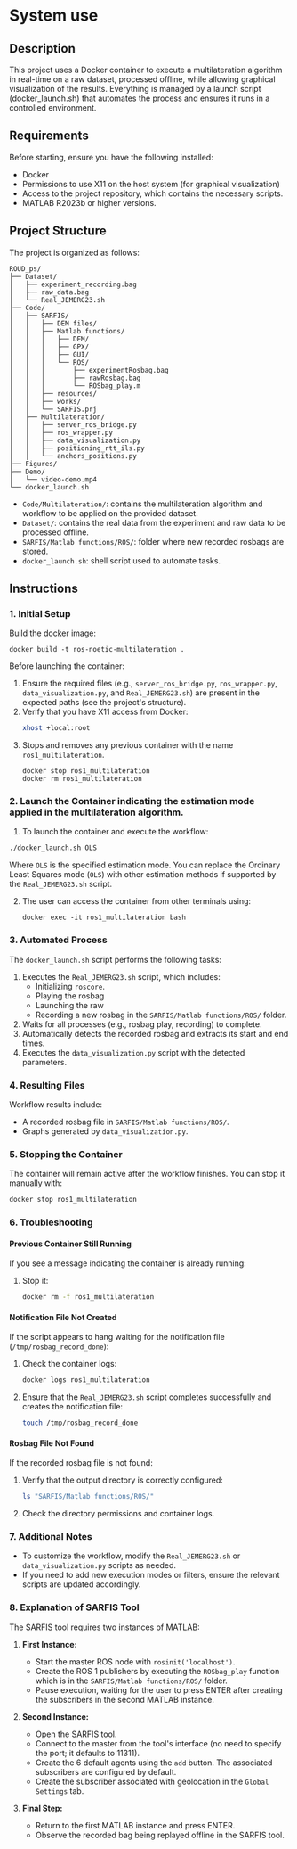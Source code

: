 # System use

## Description
This project uses a Docker container to execute a multilateration algorithm in real-time on a raw dataset, processed offline, while allowing graphical visualization of the results. Everything is managed by a launch script (docker_launch.sh) that automates the process and ensures it runs in a controlled environment.

## Requirements
Before starting, ensure you have the following installed:

- Docker
- Permissions to use X11 on the host system (for graphical visualization)
- Access to the project repository, which contains the necessary scripts.
- MATLAB R2023b or higher versions.

## Project Structure
The project is organized as follows:

```
ROUD_ps/
├── Dataset/
│   ├── experiment_recording.bag
│   ├── raw_data.bag
│   └── Real_JEMERG23.sh
├── Code/
│   ├── SARFIS/
│   │   ├── DEM files/
│   │   ├── Matlab functions/
│   │   │   ├── DEM/
│   │   │   ├── GPX/
│   │   │   ├── GUI/
│   │   │   └── ROS/
│   │   │       ├── experimentRosbag.bag
│   │   │       ├── rawRosbag.bag
│   │   │       └── ROSbag_play.m
│   │   ├── resources/
│   │   ├── works/
│   │   └── SARFIS.prj
│   ├── Multilateration/
│   │   ├── server_ros_bridge.py
│   │   ├── ros_wrapper.py
│   │   ├── data_visualization.py
│   │   ├── positioning_rtt_ils.py
│   │   └── anchors_positions.py
├── Figures/
├── Demo/
│   └── video-demo.mp4
└── docker_launch.sh
```

- `Code/Multilateration/`: contains the multilateration algorithm and workflow to be applied on the provided dataset.
- `Dataset/`: contains the real data from the experiment and raw data to be processed offline.
- `SARFIS/Matlab functions/ROS/`: folder where new recorded rosbags are stored.
- `docker_launch.sh`: shell script used to automate tasks.

## Instructions

### 1. Initial Setup

Build the docker image: 
```
docker build -t ros-noetic-multilateration .
```

Before launching the container:

1. Ensure the required files (e.g., `server_ros_bridge.py`, `ros_wrapper.py`, `data_visualization.py`, and `Real_JEMERG23.sh`) are present in the expected paths (see the project's structure).
2. Verify that you have X11 access from Docker:
   ```bash
   xhost +local:root
   ```
3. Stops and removes any previous container with the name `ros1_multilateration`.
   ```
   docker stop ros1_multilateration
   docker rm ros1_multilateration
   ```

### 2. Launch the Container indicating the estimation mode applied in the multilateration algorithm.
1. To launch the container and execute the workflow:

```bash
./docker_launch.sh OLS
```
Where `OLS` is the specified estimation mode. You can replace the Ordinary Least Squares mode (`OLS`) with other estimation methods if supported by the `Real_JEMERG23.sh` script.

2. The user can access the container from other terminals using:
   ```
   docker exec -it ros1_multilateration bash
   ```

### 3. Automated Process
The `docker_launch.sh` script performs the following tasks:

1. Executes the `Real_JEMERG23.sh` script, which includes:
   - Initializing `roscore`.
   - Playing the rosbag 
   - Launching the raw
   - Recording a new rosbag in the `SARFIS/Matlab functions/ROS/` folder.
2. Waits for all processes (e.g., rosbag play, recording) to complete.
3. Automatically detects the recorded rosbag and extracts its start and end times.
4. Executes the `data_visualization.py` script with the detected parameters.

### 4. Resulting Files
Workflow results include:
- A recorded rosbag file in `SARFIS/Matlab functions/ROS/`.
- Graphs generated by `data_visualization.py`.

### 5. Stopping the Container
The container will remain active after the workflow finishes. You can stop it manually with:

```bash
docker stop ros1_multilateration
```

### 6. Troubleshooting

#### Previous Container Still Running
If you see a message indicating the container is already running:

1. Stop it:
   ```bash
   docker rm -f ros1_multilateration
   ```

#### Notification File Not Created
If the script appears to hang waiting for the notification file (`/tmp/rosbag_record_done`):
1. Check the container logs:
   ```bash
   docker logs ros1_multilateration
   ```
2. Ensure that the `Real_JEMERG23.sh` script completes successfully and creates the notification file:
   ```bash
   touch /tmp/rosbag_record_done
   ```

#### Rosbag File Not Found
If the recorded rosbag file is not found:
1. Verify that the output directory is correctly configured:
   ```bash
   ls "SARFIS/Matlab functions/ROS/"
   ```
2. Check the directory permissions and container logs.


### 7. Additional Notes
- To customize the workflow, modify the `Real_JEMERG23.sh` or `data_visualization.py` scripts as needed.
- If you need to add new execution modes or filters, ensure the relevant scripts are updated accordingly.

### 8. Explanation of SARFIS Tool

The SARFIS tool requires two instances of MATLAB:

1. **First Instance:**
   - Start the master ROS node with `rosinit('localhost')`.
   - Create the ROS 1 publishers by executing the `ROSbag_play` function which is in the `SARFIS/Matlab functions/ROS/` folder.
   - Pause execution, waiting for the user to press ENTER after creating the subscribers in the second MATLAB instance.

2. **Second Instance:**
   - Open the SARFIS tool.
   - Connect to the master from the tool's interface (no need to specify the port; it defaults to 11311).
   - Create the 6 default agents using the `add` button. The associated subscribers are configured by default.
   - Create the subscriber associated with geolocation in the `Global Settings` tab.

3. **Final Step:**
   - Return to the first MATLAB instance and press ENTER.
   - Observe the recorded bag being replayed offline in the SARFIS tool.


